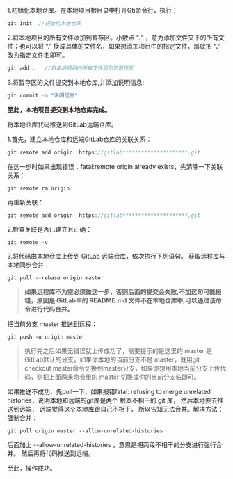 1.初始化本地仓库。在本地项目根目录中打开Gti命令行，执行：

```kotlin
git init  //初始化本地仓库
```

2.将本地项目的所有文件添加到暂存区。小数点 “**.**” ，意为添加文件夹下的所有文件；也可以将 “.” 换成具体的文件名，如果想添加项目中的指定文件，那就把 “**.**” 改为指定文件名即可。

```csharp
git add .   //将本地项目的所有文件添加到暂存区
```

3.将暂存区的文件提交到本地仓库,并添加说明信息:

```bash
git commit -m "说明信息"   
```

**至此，本地项目提交到本地仓库完成。**



将本地仓库代码推送到GitLab远端仓库。

1.首先，建立本地仓库和远端GitLab仓库的关联关系：

```csharp
git remote add origin  https://gitlab*********************.git
```

在这一步时如果出现错误：fatal:remote origin already exists，先清除一下关联关系：

```undefined
git remote rm origin
```

再重新关联：

```csharp
git remote add origin  https://gitlab*********************.git
```

2.检查关联是否已建立且正确：

```undefined
git remote -v
```

3.将代码由本地仓库上传到 GitLab 远端仓库，依次执行下列语句。
 获取远程库与本地同步合并：

```undefined
git pull --rebase origin master
```

> **如果远程库不为空必须做这一步，否则后面的提交会失败,不加这句可能报错，原因是 GitLab中的 README.md 文件不在本地仓库中,可以通过该命令进行代码合并。**

把当前分支 master 推送到远程：

```undefined
git push -u origin master
```

> 执行完之后如果无错误就上传成功了，需要提示的是这里的 master 是 GitLab默认的分支，如果你本地的当前分支不是 master，就用git checkout master命令切换到master分支，如果你想用本地当前分支上传代码，则把上面两条命令里的 master 切换成你的当前分支名即可。

如果推送不成功，先pull一下，如果报错fatal: refusing to merge unrelated histories，说明本地和远端的git库是两个 根本不相干的 git 库， 然后本地要去推送到远端， 远端觉得这个本地库跟自己不相干， 所以告知无法合并。解决方法：强制合并：

```undefined
git pull origin master --allow-unrelated-histories
```

后面加上 --allow-unrelated-histories ，意思是把两段不相干的分支进行强行合并。
 然后再将代码推送到远端。

至此，操作成功。

